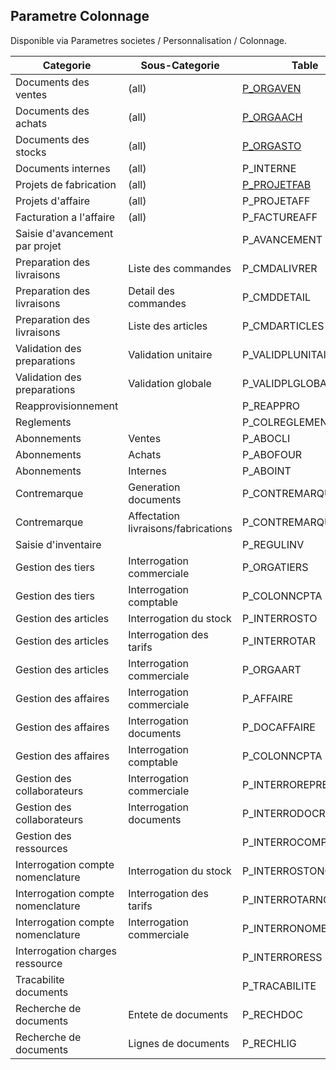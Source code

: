 ## Parametre Colonnage
Disponible via Parametres societes / Personnalisation / Colonnage.

Categorie|Sous-Categorie|Table
---------|--------------|-----
Documents des ventes|(all)|[P_ORGAVEN](docs/P_ORGAVEN.md)
Documents des achats|(all)|[P_ORGAACH](docs/P_ORGAACH.md)
Documents des stocks|(all)|[P_ORGASTO](docs/P_ORGASTO.md)
Documents internes|(all)|P_INTERNE
Projets de fabrication|(all)|[P_PROJETFAB](docs/P_PROJETFAB.md)
Projets d'affaire|(all)|P_PROJETAFF
Facturation a l'affaire|(all)|P_FACTUREAFF
Saisie d'avancement par projet||P_AVANCEMENT
Preparation des livraisons|Liste des commandes|P_CMDALIVRER
Preparation des livraisons|Detail des commandes|P_CMDDETAIL
Preparation des livraisons|Liste des articles|P_CMDARTICLES
Validation des preparations|Validation unitaire|P_VALIDPLUNITAIRE
Validation des preparations|Validation globale|P_VALIDPLGLOBALE
Reapprovisionnement||P_REAPPRO
Reglements||P_COLREGLEMENT
Abonnements|Ventes|P_ABOCLI
Abonnements|Achats|P_ABOFOUR
Abonnements|Internes|P_ABOINT
Contremarque|Generation documents|P_CONTREMARQUECOM
Contremarque|Affectation livraisons/fabrications|P_CONTREMARQUELIV
Saisie d'inventaire||P_REGULINV
Gestion des tiers|Interrogation commerciale|P_ORGATIERS
Gestion des tiers|Interrogation comptable|P_COLONNCPTA
Gestion des articles|Interrogation du stock|P_INTERROSTO
Gestion des articles|Interrogation des tarifs|P_INTERROTAR
Gestion des articles|Interrogation commerciale|P_ORGAART
Gestion des affaires|Interrogation commerciale|P_AFFAIRE
Gestion des affaires|Interrogation documents|P_DOCAFFAIRE
Gestion des affaires|Interrogation comptable|P_COLONNCPTA
Gestion des collaborateurs|Interrogation commerciale|P_INTERROREPRES
Gestion des collaborateurs|Interrogation documents|P_INTERRODOCREPRES
Gestion des ressources||P_INTERROCOMPTERESS
Interrogation compte nomenclature|Interrogation du stock|P_INTERROSTONOMENCL
Interrogation compte nomenclature|Interrogation des tarifs|P_INTERROTARNOMENCL
Interrogation compte nomenclature|Interrogation commerciale|P_INTERRONOMENCL
Interrogation charges ressource||P_INTERRORESS
Tracabilite documents||P_TRACABILITE
Recherche de documents|Entete de documents|P_RECHDOC
Recherche de documents|Lignes de documents|P_RECHLIG
